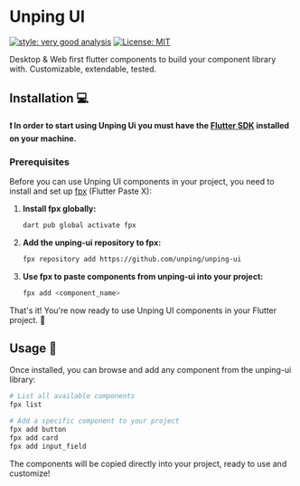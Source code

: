 # Unping UI

[![style: very good analysis][very_good_analysis_badge]][very_good_analysis_link]
[![License: MIT][license_badge]][license_link]

Desktop & Web first flutter components to build your component library with. Customizable, extendable, tested.

## Installation 💻

**❗ In order to start using Unping Ui you must have the [Flutter SDK][flutter_install_link] installed on your machine.**

### Prerequisites

Before you can use Unping UI components in your project, you need to install and set up [fpx][fpx_link] (Flutter Paste X):

1. **Install fpx globally:**
   ```sh
   dart pub global activate fpx
   ```

2. **Add the unping-ui repository to fpx:**
   ```sh
   fpx repository add https://github.com/unping/unping-ui
   ```

3. **Use fpx to paste components from unping-ui into your project:**
   ```sh
   fpx add <component_name>
   ```

That's it! You're now ready to use Unping UI components in your Flutter project. 🎉

## Usage 🚀

Once installed, you can browse and add any component from the unping-ui library:

```sh
# List all available components
fpx list

# Add a specific component to your project
fpx add button
fpx add card
fpx add input_field
```

The components will be copied directly into your project, ready to use and customize!

[flutter_install_link]: https://docs.flutter.dev/get-started/install
[fpx_link]: https://pub.dev/packages/fpx
[license_badge]: https://img.shields.io/badge/license-MIT-blue.svg
[license_link]: https://opensource.org/licenses/MIT
[very_good_analysis_badge]: https://img.shields.io/badge/style-very_good_analysis-B22C89.svg
[very_good_analysis_link]: https://pub.dev/packages/very_good_analysis

